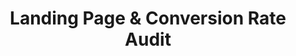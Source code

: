 ---
title: "Landing Page & Conversion Rate Audit"
description: "A 20-minute, private video with easy-to-implement advice that will improve your landing page conversion rate."
icon: "hardhat"
eleventyExcludeFromCollections: false
excludeFromSitemap: true
directURL: "/services/landing-page-audit/"
---